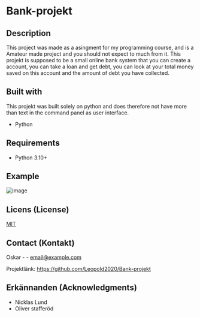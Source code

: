 # Bank-projekt

## Description

This project was made as a asingment for my programming course, and is a Amateur made project and you should not expect to much from it.
This projekt is supposed to be a small online bank system that you can create a account, you can take a loan and get debt, you can look at your total money saved on this account and the amount of debt you have collected.

## Built with

This projekt was built solely on python and does therefore not have more than text in the command panel as user interface.

- Python

## Requirements

- Python 3.10+

## Example

![image](https://user-images.githubusercontent.com/95760934/169811105-3e527dd5-5ef9-40e3-862d-e4009a9e6bec.png)


## Licens (License)

[MIT](https://choosealicense.com/licenses/mit/)

## Contact (Kontakt)

Oskar -  - email@example.com

Projektlänk: https://github.com/Leopold2020/Bank-projekt 

## Erkännanden (Acknowledgments)

- Nicklas Lund
- Oliver stafferöd

